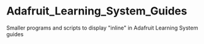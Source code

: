 # Adafruit_Learning_System_Guides
Smaller programs and scripts to display "inline" in Adafruit Learning System guides
